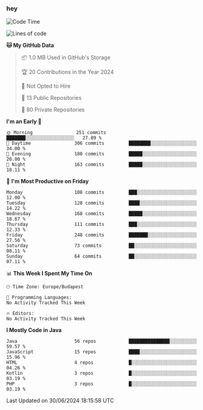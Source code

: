 ### hey

<!--START_SECTION:waka-->
![Code Time](http://img.shields.io/badge/Code%20Time-986%20hrs%201%20min-blue)

![Lines of code](https://img.shields.io/badge/From%20Hello%20World%20I%27ve%20Written-1.0%20million%20lines%20of%20code-blue)

**🐱 My GitHub Data** 

> 📦 1.0 MB Used in GitHub's Storage 
 > 
> 🏆 20 Contributions in the Year 2024
 > 
> 🚫 Not Opted to Hire
 > 
> 📜 13 Public Repositories 
 > 
> 🔑 80 Private Repositories 
 > 
**I'm an Early 🐤** 

```text
🌞 Morning                251 commits         ███████░░░░░░░░░░░░░░░░░░   27.89 % 
🌆 Daytime                306 commits         ████████░░░░░░░░░░░░░░░░░   34.00 % 
🌃 Evening                180 commits         █████░░░░░░░░░░░░░░░░░░░░   20.00 % 
🌙 Night                  163 commits         █████░░░░░░░░░░░░░░░░░░░░   18.11 % 
```
📅 **I'm Most Productive on Friday** 

```text
Monday                   108 commits         ███░░░░░░░░░░░░░░░░░░░░░░   12.00 % 
Tuesday                  128 commits         ████░░░░░░░░░░░░░░░░░░░░░   14.22 % 
Wednesday                168 commits         █████░░░░░░░░░░░░░░░░░░░░   18.67 % 
Thursday                 111 commits         ███░░░░░░░░░░░░░░░░░░░░░░   12.33 % 
Friday                   248 commits         ███████░░░░░░░░░░░░░░░░░░   27.56 % 
Saturday                 73 commits          ██░░░░░░░░░░░░░░░░░░░░░░░   08.11 % 
Sunday                   64 commits          ██░░░░░░░░░░░░░░░░░░░░░░░   07.11 % 
```


📊 **This Week I Spent My Time On** 

```text
🕑︎ Time Zone: Europe/Budapest

💬 Programming Languages: 
No Activity Tracked This Week

🔥 Editors: 
No Activity Tracked This Week
```

**I Mostly Code in Java** 

```text
Java                     56 repos            ███████████████░░░░░░░░░░   59.57 % 
JavaScript               15 repos            ████░░░░░░░░░░░░░░░░░░░░░   15.96 % 
HTML                     4 repos             █░░░░░░░░░░░░░░░░░░░░░░░░   04.26 % 
Kotlin                   3 repos             █░░░░░░░░░░░░░░░░░░░░░░░░   03.19 % 
PHP                      3 repos             █░░░░░░░░░░░░░░░░░░░░░░░░   03.19 % 
```




 Last Updated on 30/06/2024 18:15:58 UTC
<!--END_SECTION:waka-->
